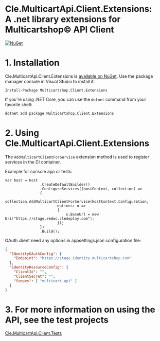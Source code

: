 ﻿# Cle.MulticartApi.Client.Extensions: A .net library extensions for Multicartshop&copy; API Client
[![NuGet](https://img.shields.io/nuget/v/Multicartshop.Client.Extensions.svg?maxAge=3600)](https://www.nuget.org/packages/Multicartshop.Client.Extensions/)

# 1. Installation

Cle.MulticartApi.Client.Extensions is [available on NuGet](https://www.nuget.org/packages/Multicartshop.Client.Extensions/). Use the package manager
console in Visual Studio to install it:

```pwsh
Install-Package Multicartshop.Client.Extensions
```

If you're using .NET Core, you can use the `dotnet` command from your favorite shell:

```sh
dotnet add package Multicartshop.Client.Extensions
```

# 2. Using Cle.MulticartApi.Client.Extensions

The `AddMulticartClientForService` extension method is used to register services in the DI container.

Example for console app or tests:

```
var host = Host
                .CreateDefaultBuilder()
                .ConfigureServices((hostContext, collection) =>
                {
                    collection.AddMulticartClientForService(hostContext.Configuration,
                        options: o =>
                        {
                            o.BaseUrl = new Uri("https://stage.redoc.cledeploy.com");
                        });
                })
                .Build();
```

OAuth client need any options in appsettings.json configuration file:

``` json
{
  "IdentityOAuthConfig": {
    "Endpoint": "https://stage.identity.multicartshop.com"
  },
  "IdentityResourceConfig": {
    "ClientId": "",
    "ClientSecret": "",
    "Scopes": [ "multicart.api" ]
  }
}
```

# 3. For more information on using the API, see the test projects
[Cle.MulticartApi.Client.Tests](https://github.com/cyberline-engineering/multicart-sharp/tree/main/Cle.MulticartApi.Client.Tests)